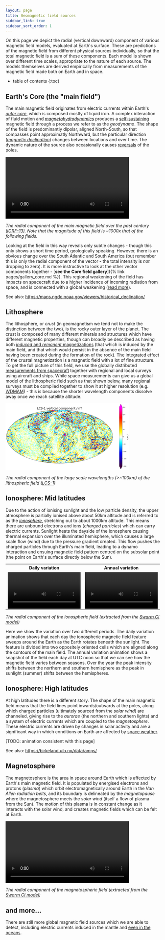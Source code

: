 ```yaml
---
layout: page
title: Geomagnetic field sources
sidebar_link: true
sidebar_sort_order: 1
---
```


On this page we depict the radial (vertical downward) component of various magnetic field models, evaluated at Earth's surface.
These are predictions of the magnetic field from different physical sources individually, so that the total magnetic field is a sum of these components.
Each model is shown over different time scales, appropriate to the nature of each source.
The models themselves are derived empirically from measurements of the magnetic field made both on Earth and in space.

- table of contents
{:toc}

## Earth's Core (the "main field")

The main magnetic field originates from electric currents within Earth's [*outer core*](https://xkcd.com/913/), which is composed mostly of liquid iron.
A complex interaction of fluid motion and [*magnetohydrodynamics*](https://xkcd.com/1851/) produces a [self-sustaining](https://www.youtube.com/watch?v=lWHxmJf6U3M) magnetic field through a process we refer to as the *geodynamo*.
The shape of the field is predominantly dipolar, aligned North-South, so that compasses point approximatly Northward, but the particular direction ([*magnetic declination*](https://en.wikipedia.org/wiki/Magnetic_declination)) changes between locations and over time.
The dynamic nature of the source also occasionally causes [reversals](https://www.youtube.com/watch?v=51usJ74pPP8) of the poles.

<video  style="display:block; width:80%; height:auto;" autoplay controls loop="loop">
  <source src="{{ site.baseurl }}/pages/figs/core_igrf_Z.webm"  type="video/webm"  />
</video>

*The radial component of the main magnetic field over the past century [(IGRF-13)](https://www.ngdc.noaa.gov/IAGA/vmod/igrf.html). Note that the magnitude of this field is ~1000x that of the following fields.*

Looking at the field in this way reveals only subtle changes - though this only shows a short time period, geologically speaking.
However, there is an obvious change over the South Atlantic and South America (but remember this is only the radial component of the vector - the total intensity is *not* dropping to zero).
It is more instructive to look at the other vector components together - [**see the Core field gallery**]({% link pages/gallery_core.md %}).
This regional weakening of the field has impacts on spacecraft due to a higher incidence of incoming radiation from space, and is connected with a global weakening ([read more](https://www.esa.int/Applications/Observing_the_Earth/Swarm/Swarm_probes_weakening_of_Earth_s_magnetic_field)).

See also: <https://maps.ngdc.noaa.gov/viewers/historical_declination/>

## Lithosphere

The lithosphere, or *crust* (in geomagnetism we tend not to make the distinction between the two), is the rocky outer layer of the planet.
The crust is composed of many different minerals and structures which have different magnetic properties, though can broadly be described as having both [*induced* and *remanent* magnetizations](https://www.britannica.com/science/geomagnetic-field/Sources-of-the-steady-magnetic-field#ref9356) (that which is induced by the main field, and that which would persist in the absence of the main field having been created during the formation of the rock).
The integrated effect of the crustal magnetization is a magnetic field with a lot of fine structure.
To get the full picture of this field, we use the globally distributed [measurements from spacecraft](https://www.bbc.co.uk/news/science-environment-39340609) together with regional and local surveys using aircraft and ships.
While space measurements can give us a global model of the lithospheric field such as that shown below, many regional surveys must be compiled together to show it at higher resolution (e.g. [WDMAM](http://wdmam.org)) - this is because the shorter wavelength components dissolve away once we reach satellite altitude.

<img src="/pages/figs/lcs.png" alt="LCS-1" width="80%"/>

*The radial component of the large scale wavelengths (>~100km) of the lithospheric field ([LCS-1](http://www.spacecenter.dk/files/magnetic-models/LCS-1/))*

## Ionosphere: Mid latitudes

Due to the action of ionising sunlight and the low particle density, the upper atmosphere is partially ionised above about 50km altitude and is referred to as the *[ionosphere](https://www.youtube.com/watch?v=kDCz5jBfJoc)*, stretching out to about 1000km altitude.
This means there are unbound electrons and ions (*charged particles*) which can carry electric currents.
Sunlight heats the dayside of the ionosphere causing thermal expansion over the illuminated hemisphere, which causes a large scale flow (wind) due to the pressure gradient created.
This flow pushes the charged particles through Earth's main field, leading to a dynamo interaction and ensuing magnetic field pattern centred on the subsolar point (the point on Earth's surface directly below the Sun).

<table style="width:100%">
  <tr>
    <th style="text-align:center;">Daily variation</th>
    <th style="text-align:center;">Annual variation</th>
  </tr>
  <tr>
    <td>
      <video  style="display:block; width:100%; height:auto;" autoplay controls loop="loop">
        <source src="/pages/figs/mio_day.webm"  type="video/webm"  />
      </video>
    </td>
    <td>
    <video  style="display:block; width:100%; height:auto;" autoplay controls loop="loop">
      <source src="/pages/figs/mio_year.webm"  type="video/webm"  />
    </video>
    </td>
  </tr>
</table>

*The radial component of the ionospheric field (extracted from the [Swarm CI model](https://doi.org/10.1186/s40623-018-0896-3))*

Here we show the variation over two different periods.
The daily variation animation shows that each day the ionospheric magnetic field feature sweeps around the Earth as the Earth rotates beneath the sunlight.
The feature is divided into two oppositely oriented cells which are aligned along the contours of the main field.
The annual variation animation shows a snapshot of the field each day at UTC noon so that we can see how the magnetic field varies between seasons.
Over the year the peak intensity shifts between the northern and southern hemisphere as the peak in sunlight (summer) shifts between the hemispheres.

## Ionosphere: High latitudes

At high latitudes there is a different story.
The shape of the main magnetic field means that the field lines point inwards/outwards at the poles, along which charged particles (ultimately sourced from the *solar wind*) are channeled, giving rise to the *aurorae* (the northern and southern lights) and a system of electric currents which are coupled to the *magnetosphere*.
These electric currents are driven by changes in solar activity and are a significant way in which conditions on Earth are affected by [space weather](https://www.youtube.com/watch?v=oHHSSJDJ4oo).

[TODO: animation consistent with this page]

See also: <https://birkeland.uib.no/data/amps/>


## Magnetosphere

The magnetosphere is the area in space around Earth which is affected by Earth's main magnetic field.
It is populated by energised electrons and protons (*plasma*) which orbit electromagnetically around Earth in the *Van Allen radiation belts*, and its boundary is delineated by the *magnetopause* where the magnetosphere meets the *solar wind* (itself a flow of plasma from the Sun).
The motion of this plasma is in constant change as it interacts with the solar wind, and creates magnetic fields which can be felt at Earth.

<video  style="display:block; width:80%; height:auto;" autoplay controls loop="loop">
  <source src="{{ site.baseurl }}/pages/figs/mma_days.webm"  type="video/webm"  />
</video>

*The radial component of the magnetospheric field (extracted from the [Swarm CI model](https://doi.org/10.1186/s40623-018-0896-3))*

## and more...

There are still more global magnetic field sources which we are able to detect, including electric currents induced in the mantle and [even in the oceans](https://www.bbc.co.uk/news/science-environment-43720024).